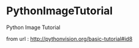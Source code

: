 PythonImageTutorial
===================

Python Image Tutorial

from url : http://pythonvision.org/basic-tutorial#id8




